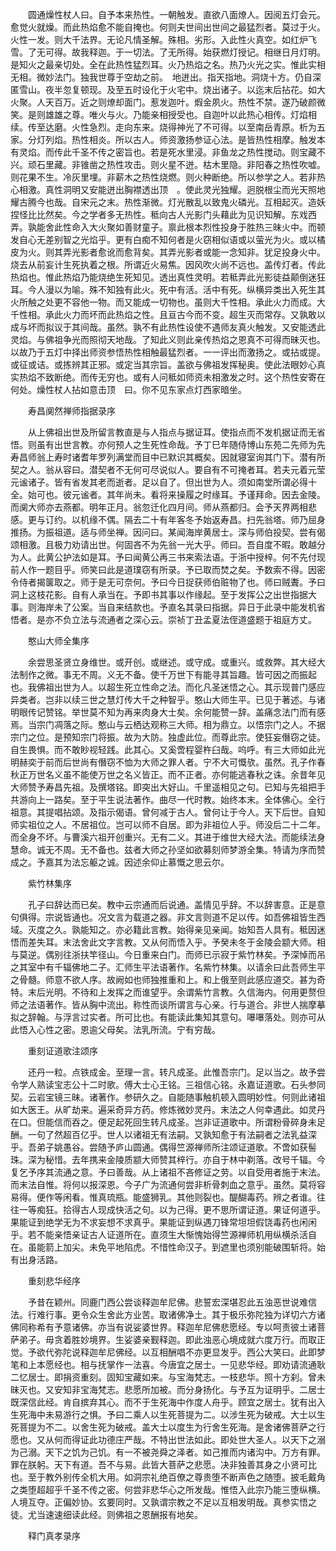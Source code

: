 <!-- { "loadSidebar": true } -->
　　圆通燥性杖人曰。自予本来热性。一朝触发。直欲八面燎人。因阅五灯会元。愈觉火就燥。而此热焰愈不能自掩也。何则夫世间出世间之最猛烈者。莫过于火。火性一发。则大千法界。无论凡情圣解。殊相。劣形。入此性火真空。如红炉飞雪。了无可得。故我释迦。于一切法。了无所得。始获燃灯授记。相继日月灯明。是知火之最亲切处。全在此热性猛烈耳。火乃热焰之名。热乃火光之实。惟此实相无相。微妙法门。独我世尊于空劫之前。　地迸出。指天指地。洞烧十方。仍自深匿雪山。夜半忽复顿现。及至五时设化于火宅中。烧出诸子。以迄末后拈花。如大火聚。人天百万。近之则燎却面门。惹发迦叶。煆金夙火。热性不禁。遂乃破颜微笑。是则雄雄之尊。唯火与火。乃能亲相授受也。自迦叶以此热心相传。灯焰相续。传至达磨。火性急烈。走向东来。烧得神光了不可得。以至南岳青原。析为五家。分灯列焰。热性相炎。所以古人。师资激扬参证心法。是皆热性相摩。触发本有灵焰。而传此千圣不传之密旨也。若是死水里浸。非鱼龙之热性搅动。则宝藏不兴。顽石里藏。非锥凿之热性攻击。则火星不迸。枯木里隐。非阳春之热性吹嘘。则花果不生。冷灰里埋。非薪木之热性烧燃。则火种断绝。所以参学之人。若非热心相激。真性洞明又安能迸出胸襟透出顶　。使此灵光独耀。迥脱根尘而光天照地耀古腾今也哉。自宋元之末。热性渐微。灯光散乱以致鬼火磷光。互相起灭。造妖捏怪比比然矣。今之学者多无热性。秪向古人光影门头藉此为见识知解。东戏西弄。孰能舍此性命入大火聚如善财童子。禀此根本烈性投身于胜热三昧火中。而顿发自心无差别智之光焰乎。更有白痴不知何者是火窃相似语或以萤光为火。或以橘皮为火。则其弄光影者愈讹而愈背矣。其弄光影者或能一念知非。犹足投身火中。烧去从前妄计生死执着之根。所谓近火易焦。因风吹火尚不远也。盖传灯者。传此热焰也。惟此热焰乃能烧绝生死知见。透出真性灵明。若秪弄此光影徒益颠倒迷狂耳。今人漫以为喻。殊不知独有此火。死中有活。活中有死。纵横异类出入死生其火所触之处更不容他一物。而又能成一切物也。虽则大千性相。承此火力而成。大千性相。承此火力而坏而此热焰之性。且亘古今而不变。超生灭而常存。又孰敢以成与坏而拟议于其间哉。虽然。孰不有此热性设使不遇师友真火触发。又安能透此灵焰。与佛祖争光而照彻天地哉。了知此义则此亲传热焰之恩真不可得而昧灭也。以故乃于五灯中择出师资参悟热性相触最猛烈者。一一评出而激扬之。或拈或提。或征或诘。或拣辨其正邪。或定当其宗旨。盖欲与佛祖发挥秘奥。使此法眼妙心真实热焰不致断绝。而传无穷也。或有人问秪如师资未相激发之时。这个热性安寄在何处。燥性杖人拈如意击顶　曰。你不见东家点灯西家暗坐。

　　寿昌阒然禅师指据录序

　　从上佛祖出世及所留言教直是与人指点与据证耳。使指点而不发机据证而无省悟。则虽有出世言教。亦何预人之生死性命哉。予丁巳年随侍博山东苑二先师为先寿昌师翁上寿时诸耆年罗列满堂而目中已默识其概矣。因就寝室询其门下。潜有所契之人。翁从容曰。潜契者不无何可尽说似人。要自有不可掩者耳。若夫元着元莹元谧诸子。皆有省发其老而逝者。足以自了。但出世为人。须如南堂所谓必得十全。始可也。彼元谧者。其年尚未。看将来操履之时缘耳。予谨拜命。因去金陵。而阒大师亦去燕都。明年正月。翁忽迁化四月间。师从燕都归。会予天界两相悲感。更与订约。以机缘不偶。隔去二十有年客冬予始返寿昌。扫先翁塔。师乃屈身推扬。为振祖道。适与师坐禅。因问曰。某闻海岸黄居士。深与师伯投契。尝有偈颂相激。且极力劝请出世。何固吝不为先翁一光大乎。师曰。吾自度不暇。敢越分为人。此黄公护法如是耳。予曰闻黄公再三书来索法语。于浙中授梓。何不先付现前人作一题目乎。师笑曰此是道璞窃有所录。予已取而焚之矣。予数索不得。因密令侍者揭箧取之。师于是无可奈何。予曰今日捉获师伯赃物了也。师曰贼聻。予曰洞上这枝花影。自有人承当在。予即书其事以作缘起。至于发挥公之出世指据大事。则海岸未了公案。当自来结款也。予直名其录曰指据。异日于此录中能发机省悟者。是亦不负立法与流通者之深心云。崇祯丁丑孟夏法侄道盛题于祖庭方丈。

　　憨山大师全集序

　　余尝思圣贤立身维世。或开创。或继述。或守成。或重兴。或救弊。其大经大法制作之微。事无不周。义无不备。使千万世下有能寻其旨趣。皆可因之而振起也。我佛祖出世为人。以超生死立性命之法。而化凡圣迷悟之心。其示现普门感应异类者。岂非以续三世之慧灯传大千之种智乎。憨山大师生平。已见于著述。与诸明眼传记赞铭。举世莫不知为再来肉身大士矣。余何能赞一辞。盖痛念法门而有感焉。当宗门凋落之际。憨山与云栖达观称三大师。相为鼎立。以悟宗门之人。不据宗门之位。是预知宗门将振。故为大防。独虚此位。而尊此宗。使狂妄僭窃之徒。自生畏惧。而不敢眇视轻践。此其心。又奚啻程婴杵臼哉。呜呼。有三大师如此光明赫奕于前而后世尚有僭窃不恤为大师之罪人者。宁不大可慨欤。虽然。孔子作春秋正万世名义虽不能使万世之名义皆正。而不正者。亦何能逃春秋之诛。余昔年见大师赞予寿昌先祖。及撰塔铭。即突出大好山。千里遥相见之句。已知与先祖把手共游向上一路矣。至于平生说法著作。曲尽一代时教。始终本末。全体佛心。全行祖意。其提唱拈颂。及指示偈语。曾何减于古人。曾何让于今人。天下后世。自知师实祖位之人。不居祖位。岂可以师不自居。即为非祖位人乎。师没后二十二年。而全身不坏。与曹溪六祖开创重兴。无有二义。其进于维世大经大法。而能续法身慧命。诚无不周。无不备也。兹者大师之孙坚如欲募刻师梦游全集。特请为序而赞成之。予嘉其为法忘躯之诚。因述余仰止慕慨之思云尔。

　　紫竹林集序

　　孔子曰辞达而已矣。教中云宗通而后说通。盖情见乎辞。不以辞害意。正是意句俱得。宗说皆通也。况文言为载道之器。非文言则道不足以传。如吾佛祖皆生西域。灭度之久。孰能知之。亦必籍此言教。始得亲见亲闻。始知吾人具有。秪因迷悟而差失耳。末法舍此文字言教。又从何而悟入乎。予癸未冬于金陵会颛大师。相与莫逆。偶别往浙扶竿径山。今日重来白门。而师已示寂于紫竹林矣。予深悼而吊之其室中有千辐佛地二子。汇师生平法语著作。名紫竹林集。以请余曰此吾师生平之骨髓。师意不欲人序。故阙如也师独推重和上。和上俄至则此感应道交。甚为奇特。末后光明。不待和上发挥之而谁望乎。余谓紫竹言教。久信海内。何用更赘但师之法语著作。皆从胸中流出。称性而谈所谓言与心亲。行与道合。非世人揣摩摹拟之辞翰。与浮言过实者。所可比也。有能读此集知其意句。嚗嚗落处。则亦可从此悟入心性之密。恩逾父母矣。法乳所流。宁有穷哉。

　　重刻证道歌注颂序

　　还丹一粒。点铁成金。至理一言。转凡成圣。此惟吾宗门。足以当之。故予尝令学人熟读宝志公十二时歌。傅大士心王铭。三祖信心铭。永嘉证道歌。石头参同契。云岩宝镜三昧。诸著作。参研久之。自能随事触机顿入圆明妙性。何则此诸祖如大医王。从旷劫来。遍采奇异方药。修炼微妙灵丹。末法之人何幸遇此。如灵丹在口。但能信而吞之。便足起死回生转凡成圣。岂非证道歌中。所谓粉骨碎身未足酬。一句了然超百亿乎。世人以诸祖无有法嗣。又孰知愈于有法嗣者之法乳益深乎。吾弟子姚愚谷。尝随予庐山圆通。偶得竺源禅师所注颂证道歌。不啻如获髻珠。深为秘惜。去年携来金陵质颛大师赞其梓行。亦自于林中剃落。改号千辐。今复乞予序其流通之意。予曰善哉。从上诸祖不吝修证之劳。以自受用者施于末法。而末法自惟。将何以报深恩。今子广为流通何尝非析骨刺血之意乎。虽然。莫将容易得。便作等闲看。惟真琉瓶。能盛狮乳。其他则裂也。醍醐毒药。辨之者谁。往往一等痴狂。拾得古人现成快活之句。以为己得。更不思所谓证道。果证何道乎。果能证到绝学无为不求妄想不求真乎。果能证到纵遇刀锋常坦坦假饶毒药也闲闲乎。若不能亲悟亲证古人证道所在。直须生大惭愧始得竺源禅师机用纵横杀活自在。虽能箭上加尖。未免平地陷虎。不惜性命汉子。到遮里也须别能破围斩将。始有出身活路。

　　重刻悲华经序

　　予昔在颖州。同鹿门西公尝谈释迦牟尼佛。悲誓宏深堪忍此五浊恶世说难信法。行难行事。更令众生舍此方业苦。取诸佛净土。其于极乐弥陀独为详切六方诸佛同称希有予意诸佛。亦当有说娑婆世界。释迦牟尼佛悲愿经。专以呵责彼土诸菩萨弟子。毋贪着胜妙境界。生娑婆亲觐释迦。即此浊恶心境成就六度万行。而取正觉。予欲代弥陀说释迦牟尼佛经。以互相酬唱不亦更显发乎。西公大笑曰。此即梦笔和上本愿经也。相与抚掌作一法喜。今唐宜之居士。一见悲华经。即劝请流通耿二忆居士。即捐资重刻。固知宝藏如来。与宝海梵志。一枝悲华。照十方刹。曾未昧灭也。又安知非宝海梵志。悲愿所加被。而分身扬化。与予互为证明乎。二居士既深信此经。肯自摈弃其心。而不于生死海中作度人舟乎。顾宜之居士。犹有出入生死海中未易游行之惧。予曰二乘人以生死菩提为二。以涉生死为破戒。大士以生死菩提为不二。以舍生死为破戒。盖大士以度生为行舍生死海。是舍诸佛菩萨之行愿也。又从何而得证此功德庄严哉。不特出世法如此。即处世大圣人。以天下之溺为己溺。天下之饥为己饥。有一不被尧舜之泽者。如己推而内诸沟中。万方有罪。罪在朕躬。天下有道。吾不与易。此皆大菩萨之悲愿。决非独善其身之小贤可比也。至于教外别传全机大用。如洞宗礼绝百僚之尊贵堕不断声色之随堕。披毛戴角之类堕超超乎千圣不传之密。何尝非悲华心之所发哉。惟悟入此宗乃能三堕纵横。人境互夺。正偏妙协。玄要同时。又孰谓宗教之不足以互相发明哉。真参实悟之徒。尤当速速细读此经。则佛祖之恩酬报有地矣。

　　释门真孝录序

